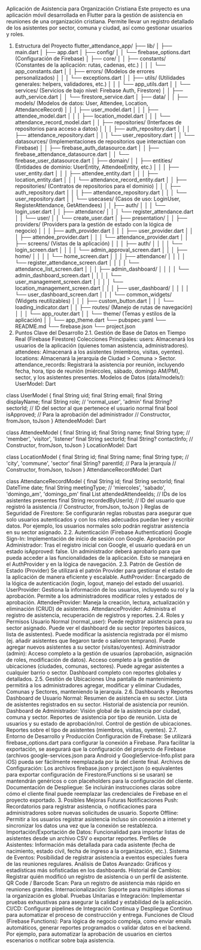 Aplicación de Asistencia para Organización Cristiana
Este proyecto es una aplicación móvil desarrollada en Flutter para la gestión de asistencia en reuniones de una organización cristiana. Permite llevar un registro detallado de los asistentes por sector, comuna y ciudad, así como gestionar usuarios y roles.

1. Estructura del Proyecto
flutter_attendance_app/
├── lib/
│   ├── main.dart
│   ├── app.dart
│   ├── config/
│   │   └── firebase_options.dart  (Configuración de Firebase)
│   ├── core/
│   │   ├── constants/             (Constantes de la aplicación: rutas, cadenas, etc.)
│   │   │   └── app_constants.dart
│   │   ├── errors/                (Modelos de errores personalizados)
│   │   │   └── exceptions.dart
│   │   ├── utils/                 (Utilidades generales: helpers, validadores, etc.)
│   │   │   └── app_utils.dart
│   │   └── services/              (Servicios de bajo nivel: Firebase Auth, Firestore)
│   │       ├── auth_service.dart
│   │       └── firestore_service.dart
│   ├── data/
│   │   ├── models/                (Modelos de datos: User, Attendee, Location, AttendanceRecord)
│   │   │   ├── user_model.dart
│   │   │   ├── attendee_model.dart
│   │   │   ├── location_model.dart
│   │   │   └── attendance_record_model.dart
│   │   ├── repositories/          (Interfaces de repositorios para acceso a datos)
│   │   │   ├── auth_repository.dart
│   │   │   ├── attendance_repository.dart
│   │   │   └── user_repository.dart
│   │   └── datasources/           (Implementaciones de repositorios que interactúan con Firebase)
│   │       ├── firebase_auth_datasource.dart
│   │       ├── firebase_attendance_datasource.dart
│   │       └── firebase_user_datasource.dart
│   ├── domain/
│   │   ├── entities/              (Entidades de dominio: UserEntity, AttendeeEntity, etc.)
│   │   │   ├── user_entity.dart
│   │   │   ├── attendee_entity.dart
│   │   │   ├── location_entity.dart
│   │   │   └── attendance_record_entity.dart
│   │   ├── repositories/          (Contratos de repositorios para el dominio)
│   │   │   ├── auth_repository.dart
│   │   │   ├── attendance_repository.dart
│   │   │   └── user_repository.dart
│   │   └── usecases/              (Casos de uso: LoginUser, RegisterAttendance, GetAttendees)
│   │       ├── auth/
│   │       │   └── login_user.dart
│   │       ├── attendance/
│   │       │   └── register_attendance.dart
│   │       └── user/
│   │           └── create_user.dart
│   ├── presentation/
│   │   ├── providers/             (Providers para la gestión de estado con la lógica de negocio)
│   │   │   ├── auth_provider.dart
│   │   │   ├── user_provider.dart
│   │   │   ├── attendee_provider.dart
│   │   │   └── attendance_provider.dart
│   │   ├── screens/               (Vistas de la aplicación)
│   │   │   ├── auth/
│   │   │   │   └── login_screen.dart
│   │   │   │   └── admin_approval_screen.dart
│   │   │   ├── home/
│   │   │   │   └── home_screen.dart
│   │   │   ├── attendance/
│   │   │   │   └── register_attendance_screen.dart
│   │   │   │   └── attendance_list_screen.dart
│   │   │   ├── admin_dashboard/
│   │   │   │   └── admin_dashboard_screen.dart
│   │   │   │   └── user_management_screen.dart
│   │   │   │   └── location_management_screen.dart
│   │   │   ├── user_dashboard/
│   │   │   │   └── user_dashboard_screen.dart
│   │   │   └── common_widgets/    (Widgets reutilizables)
│   │   │       ├── custom_button.dart
│   │   │       └── loading_indicator.dart
│   │   ├── routes/                (Manejo de rutas de navegación)
│   │   │   └── app_router.dart
│   │   └── theme/                 (Temas y estilos de la aplicación)
│   │       └── app_theme.dart
└── pubspec.yaml
└── README.md
└── firebase.json
└── project.json
2. Puntos Clave del Desarrollo
2.1. Gestión de Base de Datos en Tiempo Real (Firebase Firestore)
Colecciones Principales:
users: Almacenará los usuarios de la aplicación (quienes toman asistencia, administradores).
attendees: Almacenará a los asistentes (miembros, visitas, oyentes).
locations: Almacenará la jerarquía de Ciudad > Comuna > Sector.
attendance_records: Registrará la asistencia por reunión, incluyendo fecha, hora, tipo de reunión (miércoles, sábado, domingo AM/PM), sector, y los asistentes presentes.
Modelos de Datos (data/models/):
UserModel:
Dart

class UserModel {
  final String uid;
  final String email;
  final String displayName;
  final String role; // 'normal_user', 'admin'
  final String? sectorId; // ID del sector al que pertenece el usuario normal
  final bool isApproved; // Para la aprobación del administrador
  // Constructor, fromJson, toJson
}
AttendeeModel:
Dart

class AttendeeModel {
  final String id;
  final String name;
  final String type; // 'member', 'visitor', 'listener'
  final String sectorId;
  final String? contactInfo;
  // Constructor, fromJson, toJson
}
LocationModel:
Dart

class LocationModel {
  final String id;
  final String name;
  final String type; // 'city', 'commune', 'sector'
  final String? parentId; // Para la jerarquía
  // Constructor, fromJson, toJson
}
AttendanceRecordModel:
Dart

class AttendanceRecordModel {
  final String id;
  final String sectorId;
  final DateTime date;
  final String meetingType; // 'miercoles', 'sabado', 'domingo_am', 'domingo_pm'
  final List<String> attendedAttendeeIds; // IDs de los asistentes presentes
  final String recordedByUserId; // ID del usuario que registró la asistencia
  // Constructor, fromJson, toJson
}
Reglas de Seguridad de Firestore: Se configurarán reglas robustas para asegurar que solo usuarios autenticados y con los roles adecuados puedan leer y escribir datos. Por ejemplo, los usuarios normales solo podrán registrar asistencia en su sector asignado.
2.2. Autenticación (Firebase Authentication)
Google Sign-In: Implementación de inicio de sesión con Google.
Aprobación por Administrador: Tras el registro inicial con Google, el usuario quedará en un estado isApproved: false. Un administrador deberá aprobarlo para que pueda acceder a las funcionalidades de la aplicación. Esto se manejará en el AuthProvider y en la lógica de navegación.
2.3. Patrón de Gestión de Estado (Provider)
Se utilizará el patrón Provider para gestionar el estado de la aplicación de manera eficiente y escalable.
AuthProvider: Encargado de la lógica de autenticación (login, logout, manejo del estado del usuario).
UserProvider: Gestiona la información de los usuarios, incluyendo su rol y la aprobación. Permite a los administradores modificar roles y estados de aprobación.
AttendeeProvider: Maneja la creación, lectura, actualización y eliminación (CRUD) de asistentes.
AttendanceProvider: Administra el registro de asistencia, recuperación de registros y reportes.
2.4. Roles y Permisos
Usuario Normal (normal_user):
Puede registrar asistencia para su sector asignado.
Puede ver el dashboard de su sector (reportes básicos, lista de asistentes).
Puede modificar la asistencia registrada por él mismo (ej. añadir asistentes que llegaron tarde o salieron temprano).
Puede agregar nuevos asistentes a su sector (visitas/oyentes).
Administrador (admin):
Acceso completo a la gestión de usuarios (aprobación, asignación de roles, modificación de datos).
Acceso completo a la gestión de ubicaciones (ciudades, comunas, sectores).
Puede agregar asistentes a cualquier barrio o sector.
Dashboard completo con reportes globales y detallados.
2.5. Gestión de Ubicaciones
Una pantalla de mantenimiento permitirá a los administradores agregar, modificar y eliminar Ciudades, Comunas y Sectores, manteniendo la jerarquía.
2.6. Dashboards y Reportes
Dashboard de Usuario Normal:
Resumen de asistencia en su sector.
Lista de asistentes registrados en su sector.
Historial de asistencia por reunión.
Dashboard de Administrador:
Visión global de la asistencia por ciudad, comuna y sector.
Reportes de asistencia por tipo de reunión.
Lista de usuarios y su estado de aprobación/rol.
Control de gestión de ubicaciones.
Reportes sobre el tipo de asistentes (miembros, visitas, oyentes).
2.7. Entorno de Desarrollo y Producción
Configuración de Firebase: Se utilizará firebase_options.dart para configurar la conexión a Firebase. Para facilitar la exportación, se asegurará que la configuración del proyecto de Firebase (archivos google-services.json para Android y GoogleService-Info.plist para iOS) pueda ser fácilmente reemplazada por la del cliente final.
Archivos de Configuración: Los archivos firebase.json y project.json (o equivalentes para exportar configuración de Firestore/Functions si se usaran) se mantendrán genéricos o con placeholders para la configuración del cliente.
Documentación de Despliegue: Se incluirán instrucciones claras sobre cómo el cliente final puede reemplazar las credenciales de Firebase en el proyecto exportado.
3. Posibles Mejoras Futuras
Notificaciones Push: Recordatorios para registrar asistencia, o notificaciones para administradores sobre nuevas solicitudes de usuario.
Soporte Offline: Permitir a los usuarios registrar asistencia incluso sin conexión a internet y sincronizar los datos una vez que la conexión se restablezca.
Importación/Exportación de Datos: Funcionalidad para importar listas de asistentes desde un archivo CSV o exportar reportes.
Perfiles de Asistentes: Información más detallada para cada asistente (fecha de nacimiento, estado civil, fecha de ingreso a la organización, etc.).
Sistema de Eventos: Posibilidad de registrar asistencia a eventos especiales fuera de las reuniones regulares.
Análisis de Datos Avanzado: Gráficos y estadísticas más sofisticadas en los dashboards.
Historial de Cambios: Registrar quién modificó un registro de asistencia o un perfil de asistente.
QR Code / Barcode Scan: Para un registro de asistencia más rápido en reuniones grandes.
Internacionalización: Soporte para múltiples idiomas si la organización es global.
Pruebas Unitarias e Integración: Implementar pruebas exhaustivas para asegurar la calidad y estabilidad de la aplicación.
CI/CD: Configurar pipelines de Integración Continua y Despliegue Continuo para automatizar el proceso de construcción y entrega.
Funciones de Cloud (Firebase Functions): Para lógica de negocio compleja, como enviar emails automáticos, generar reportes programados o validar datos en el backend. Por ejemplo, para automatizar la aprobación de usuarios en ciertos escenarios o notificar sobre baja asistencia.
